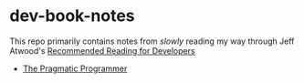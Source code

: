 # dev-book-notes

This repo primarily contains notes from *slowly* reading my way through Jeff Atwood's [Recommended Reading for Developers](http://blog.codinghorror.com/recommended-reading-for-developers/)

* [The Pragmatic Programmer](pragmatic-programmer.md)